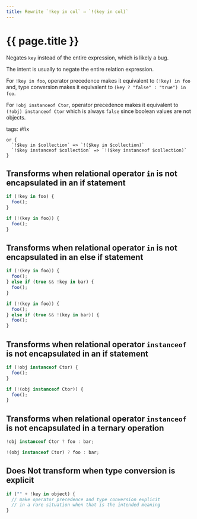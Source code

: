 ```yaml
---
title: Rewrite `!key in col` ⇒ `!(key in col)`
---
```


# {{ page.title }}

Negates `key` instead of the entire expression, which is likely a bug.

The intent is usually to negate the entire relation expression.

For `!key in foo`, operator precedence makes it equivalent to `(!key) in foo` and, type conversion makes it equivalent to `(key ? "false" : "true") in foo`.

For `!obj instanceof Ctor`, operator precedence makes it equivalent to `(!obj) instanceof Ctor` which is always `false` since boolean values are not objects.

tags: #fix

```grit
or {
  `!$key in $collection` => `!($key in $collection)`
  `!$key instanceof $collection` => `!($key instanceof $collection)`
}
```

## Transforms when relational operator `in` is not encapsulated in an if statement

```javascript
if (!key in foo) {
  foo();
}
```

```typescript
if (!(key in foo)) {
  foo();
}
```

## Transforms when relational operator `in` is not encapsulated in an else if statement

```javascript
if (!(key in foo)) {
  foo();
} else if (true && !key in bar) {
  foo();
}
```

```typescript
if (!(key in foo)) {
  foo();
} else if (true && !(key in bar)) {
  foo();
}
```

## Transforms when relational operator `instanceof` is not encapsulated in an if statement

```javascript
if (!obj instanceof Ctor) {
  foo();
}
```

```typescript
if (!(obj instanceof Ctor)) {
  foo();
}
```

## Transforms when relational operator `instanceof` is not encapsulated in a ternary operation

```javascript
!obj instanceof Ctor ? foo : bar;
```

```typescript
!(obj instanceof Ctor) ? foo : bar;
```

## Does Not transform when type conversion is explicit

```javascript
if ("" + !key in object) {
  // make operator precedence and type conversion explicit
  // in a rare situation when that is the intended meaning
}
```
